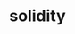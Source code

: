 ---
title: solidity
description: Solidity is a programming language used for writing smart contracts on the Ethereum blockchain.
link: https://soliditylang.org/
---